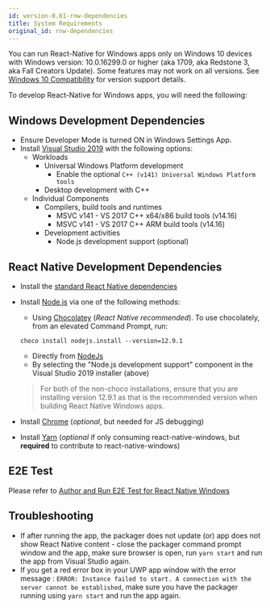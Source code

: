 ```yaml
---
id: version-0.61-rnw-dependencies
title: System Requirements
original_id: rnw-dependencies
---
```


You can run React-Native for Windows apps only on Windows 10 devices with Windows version: 10.0.16299.0 or higher (aka 1709, aka Redstone 3, aka Fall Creators Update). Some features may not work on all versions. See [Windows 10 Compatibility](win10-compat.md) for version support details.

To develop React-Native for Windows apps, you will need the following:

## Windows Development Dependencies

- Ensure Developer Mode is turned ON in Windows Settings App.
- Install [Visual Studio 2019](https://www.visualstudio.com/downloads) with the following options:
  - Workloads
    - Universal Windows Platform development
      - Enable the optional `C++ (v141) Universal Windows Platform tools`
    - Desktop development with C++
  - Individual Components
    - Compilers, build tools and runtimes
      - MSVC v141 - VS 2017 C++ x64/x86 build tools (v14.16)
      - MSVC v141 - VS 2017 C++ ARM build tools (v14.16)
    - Development activities
      - Node.js development support (optional)

## React Native Development Dependencies

- Install the [standard React Native dependencies](https://reactnative.dev/docs/getting-started#node-python2-jdk)
- Install [Node.js](https://nodejs.org) via one of the following methods:
  - Using [Chocolatey](https://chocolatey.org/) (_React Native recommended_). To use chocolately, from an elevated Command Prompt, run:
  ```
  choco install nodejs.install --version=12.9.1
  ```
  - Directly from [NodeJs](https://nodejs.org/en/download/)
  - By selecting the "Node.js development support" component in the Visual Studio 2019 installer (above)
  > For both of the non-choco installations, ensure that you are installing version 12.9.1 as that is the recommended version when building React Native Windows apps.
  
- Install [Chrome](https://www.google.com/chrome/) (_optional_, but needed for JS debugging)
- Install [Yarn](https://yarnpkg.com/en/docs/install) (_optional_ if only consuming react-native-windows, but **required** to contribute to react-native-windows)

## E2E Test

Please refer to [Author and Run E2E Test for React Native Windows](https://microsoft.github.io/react-native-windows/docs/e2e-test)

## Troubleshooting

- If after running the app, the packager does not update (or) app does not show React Native content - close the packager command prompt window and the app, make sure browser is open, run `yarn start` and run the app from Visual Studio again.
- If you get a red error box in your UWP app window with the error message : `ERROR: Instance failed to start. A connection with the server cannot be established`, make sure you have the packager running using `yarn start` and run the app again.
